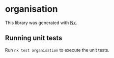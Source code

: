 # organisation

This library was generated with [Nx](https://nx.dev).

## Running unit tests

Run `nx test organisation` to execute the unit tests.
